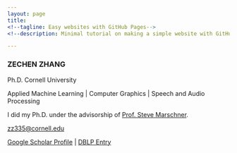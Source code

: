 ```yaml
---
layout: page
title: 
<!--tagline: Easy websites with GitHub Pages-->
<!--description: Minimal tutorial on making a simple website with GitHub Pages-->

---
```


### ZECHEN ZHANG

Ph.D. Cornell University

Applied Machine Learning | Computer Graphics | Speech and Audio Processing

I did my Ph.D. under the advisorship of [Prof. Steve Marschner](https://www.cs.cornell.edu/~srm/).  

<zz335@cornell.edu>

[Google Scholar Profile](https://scholar.google.com/citations?hl=en&user=RBDHu9UAAAAJ&view_op=list_works&sortby=pubdate) 
| 
[DBLP Entry](https://dblp.org/pid/202/5537-1.html)

<br/>

<!---
#### PUBLICATIONS

**Directional Sources and Listeners in Interactive Sound Propagation using Reciprocal Wave Field Coding**  
Chakravarty R. Alla Chaitanya<sup>\*</sup>, Nikunj Raghuvanshi<sup>\*</sup>, Keith Godin, Zechen Zhang, Derek Nowrouzezahrai, John Snyder  
*ACM Transactions on Graphics (SIGGRAPH 2020)*  
[Paper](https://www.microsoft.com/en-us/research/uploads/prod/2020/05/SourceAndListenerDirectivity.pdf)
|
[Project Page](https://www.microsoft.com/en-us/research/publication/directional-sources-and-listeners-in-interactive-sound-propagation-using-reciprocal-wave-field-coding/)
|
[Headphone Demo](https://youtu.be/pvWlCQGZpz4)
|
[DOI](https://dx.doi.org/10.1145/3386569.3392459)

**Acoustic Texture Rendering for Extended Sources in Complex Scenes**  
Zechen Zhang, Nikunj Raghuvanshi, John Snyder, Steve Marschner  
*ACM Transactions on Graphics (SIGGRAPH Asia 2019)*  
[Paper](http://www.cs.cornell.edu/projects/ambientsound/acoustictexture/SAsia2019AcousticTexture.pdf)
|
[Project Page](http://www.cs.cornell.edu/projects/ambientsound/acoustictexture) 
| 
[Headphone Demo](https://youtu.be/kJrdjVx76jQ)
|
[DOI](http://dx.doi.org/10.1145/3355089.3356566)  
[Project Triton](https://www.microsoft.com/en-us/research/project/project-triton/#!publications) includes other relevant publications from [Microsoft Research](https://www.microsoft.com/en-us/research/). 

**Ambient Sound Propagation**  
Zechen Zhang, Nikunj Raghuvanshi, John Snyder, Steve Marschner  
*ACM Transactions on Graphics (SIGGRAPH Asia 2018)*  
[Paper](http://www.cs.cornell.edu/projects/ambientsound/SAsia-2018-ambient2.pdf)
|
[Project Page](http://www.cs.cornell.edu/projects/ambientsound) 
| 
[Headphone Demo](https://vimeo.com/292495561)
|
[DOI](http://dx.doi.org/10.1145/3272127.3275100)

**Particle-in-Cell Simulations of Fast Magnetic Reconnection in Laser-Plasma Interaction**  
Zhang Ze-Chen, Lu Quan-Ming, Dong Quan-Li, Lu San, Huang Can, Wu Ming-Yu, Sheng Zheng-Ming, Wang Shui, Zhang Jie  
*Chinese Physics Letters*  

-->
